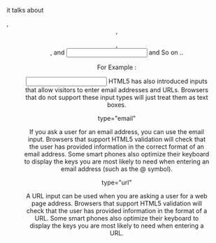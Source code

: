 it talks about <div> , <header> , <figure> , <figcaption> , and <input> and So on .. 

For Example :

<input>
HTML5 has also introduced
inputs that allow visitors to
enter email addresses and URLs.
Browsers that do not support
these input types will just treat
them as text boxes.

type="email"

If you ask a user for an email
address, you can use the email
input. Browsers that support
HTML5 validation will check
that the user has provided
information in the correct format
of an email address. Some smart
phones also optimize their
keyboard to display the keys you
are most likely to need when
entering an email address (such
as the @ symbol).

type="url"

A URL input can be used when
you are asking a user for a web
page address. Browsers that
support HTML5 validation will
check that the user has provided
information in the format of
a URL. Some smart phones
also optimize their keyboard to
display the keys you are most
likely to need when entering a
URL.
